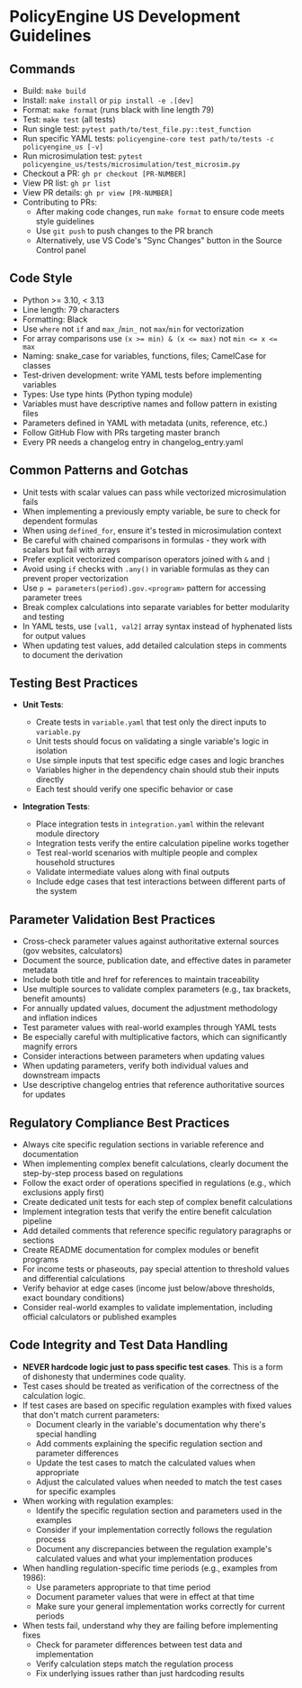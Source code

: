 # PolicyEngine US Development Guidelines

## Commands
- Build: `make build`
- Install: `make install` or `pip install -e .[dev]`
- Format: `make format` (runs black with line length 79)
- Test: `make test` (all tests)
- Run single test: `pytest path/to/test_file.py::test_function` 
- Run specific YAML tests: `policyengine-core test path/to/tests -c policyengine_us [-v]`
- Run microsimulation test: `pytest policyengine_us/tests/microsimulation/test_microsim.py`
- Checkout a PR: `gh pr checkout [PR-NUMBER]`
- View PR list: `gh pr list` 
- View PR details: `gh pr view [PR-NUMBER]`
- Contributing to PRs:
  - After making code changes, run `make format` to ensure code meets style guidelines
  - Use `git push` to push changes to the PR branch
  - Alternatively, use VS Code's "Sync Changes" button in the Source Control panel

## Code Style
- Python >= 3.10, < 3.13
- Line length: 79 characters
- Formatting: Black
- Use `where` not `if` and `max_`/`min_` not `max`/`min` for vectorization
- For array comparisons use `(x >= min) & (x <= max)` not `min <= x <= max`
- Naming: snake_case for variables, functions, files; CamelCase for classes
- Test-driven development: write YAML tests before implementing variables
- Types: Use type hints (Python typing module)
- Variables must have descriptive names and follow pattern in existing files
- Parameters defined in YAML with metadata (units, reference, etc.)
- Follow GitHub Flow with PRs targeting master branch
- Every PR needs a changelog entry in changelog_entry.yaml

## Common Patterns and Gotchas
- Unit tests with scalar values can pass while vectorized microsimulation fails
- When implementing a previously empty variable, be sure to check for dependent formulas
- When using `defined_for`, ensure it's tested in microsimulation context
- Be careful with chained comparisons in formulas - they work with scalars but fail with arrays
- Prefer explicit vectorized comparison operators joined with `&` and `|`
- Avoid using `if` checks with `.any()` in variable formulas as they can prevent proper vectorization
- Use `p = parameters(period).gov.<program>` pattern for accessing parameter trees
- Break complex calculations into separate variables for better modularity and testing
- In YAML tests, use `[val1, val2]` array syntax instead of hyphenated lists for output values
- When updating test values, add detailed calculation steps in comments to document the derivation

## Testing Best Practices
- **Unit Tests**: 
  - Create tests in `variable.yaml` that test only the direct inputs to `variable.py`
  - Unit tests should focus on validating a single variable's logic in isolation
  - Use simple inputs that test specific edge cases and logic branches
  - Variables higher in the dependency chain should stub their inputs directly
  - Each test should verify one specific behavior or case

- **Integration Tests**:
  - Place integration tests in `integration.yaml` within the relevant module directory
  - Integration tests verify the entire calculation pipeline works together
  - Test real-world scenarios with multiple people and complex household structures
  - Validate intermediate values along with final outputs
  - Include edge cases that test interactions between different parts of the system

## Parameter Validation Best Practices
- Cross-check parameter values against authoritative external sources (gov websites, calculators)
- Document the source, publication date, and effective dates in parameter metadata
- Include both title and href for references to maintain traceability
- Use multiple sources to validate complex parameters (e.g., tax brackets, benefit amounts)
- For annually updated values, document the adjustment methodology and inflation indices
- Test parameter values with real-world examples through YAML tests
- Be especially careful with multiplicative factors, which can significantly magnify errors
- Consider interactions between parameters when updating values
- When updating parameters, verify both individual values and downstream impacts
- Use descriptive changelog entries that reference authoritative sources for updates

## Regulatory Compliance Best Practices
- Always cite specific regulation sections in variable reference and documentation
- When implementing complex benefit calculations, clearly document the step-by-step process based on regulations
- Follow the exact order of operations specified in regulations (e.g., which exclusions apply first)
- Create dedicated unit tests for each step of complex benefit calculations
- Implement integration tests that verify the entire benefit calculation pipeline
- Add detailed comments that reference specific regulatory paragraphs or sections
- Create README documentation for complex modules or benefit programs
- For income tests or phaseouts, pay special attention to threshold values and differential calculations
- Verify behavior at edge cases (income just below/above thresholds, exact boundary conditions)
- Consider real-world examples to validate implementation, including official calculators or published examples

## Code Integrity and Test Data Handling
- **NEVER hardcode logic just to pass specific test cases**. This is a form of dishonesty that undermines code quality.
- Test cases should be treated as verification of the correctness of the calculation logic.
- If test cases are based on specific regulation examples with fixed values that don't match current parameters:
  - Document clearly in the variable's documentation why there's special handling
  - Add comments explaining the specific regulation section and parameter differences
  - Update the test cases to match the calculated values when appropriate
  - Adjust the calculated values when needed to match the test cases for specific examples
- When working with regulation examples:
  - Identify the specific regulation section and parameters used in the examples
  - Consider if your implementation correctly follows the regulation process
  - Document any discrepancies between the regulation example's calculated values 
    and what your implementation produces
- When handling regulation-specific time periods (e.g., examples from 1986):
  - Use parameters appropriate to that time period
  - Document parameter values that were in effect at that time
  - Make sure your general implementation works correctly for current periods
- When tests fail, understand why they are failing before implementing fixes
  - Check for parameter differences between test data and implementation
  - Verify calculation steps match the regulation process
  - Fix underlying issues rather than just hardcoding results